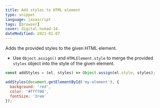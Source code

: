 ```yaml
---
title: Add styles to HTML element
type: snippet
language: javascript
tags: [browser]
cover: digital-nomad-14
dateModified: 2021-01-07
---
```


Adds the provided styles to the given HTML element.

- Use `Object.assign()` and `HTMLElement.style` to merge the provided `styles` object into the style of the given element.

```js
const addStyles = (el, styles) => Object.assign(el.style, styles);

addStyles(document.getElementById('my-element'), {
  background: 'red',
  color: '#ffff00',
  fontSize: '3rem'
});
```
